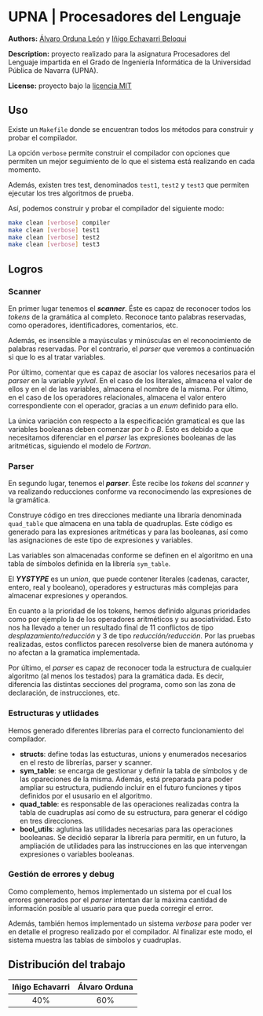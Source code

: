 # UPNA | Procesadores del Lenguaje

__Authors:__ [Álvaro Orduna León](https://github.com/AlvaroOrduna) y [Iñigo Echavarri Beloqui](https://github.com/iechavarri)

__Description:__ proyecto realizado para la asignatura Procesadores del Lenguaje impartida en el Grado de Ingeniería Informática de la Universidad Pública de Navarra (UPNA).

__License:__ proyecto bajo la [licencia MIT](LICENSE)

## Uso

Existe un `Makefile` donde se encuentran todos los métodos para construir y probar el compilador.

La opción `verbose` permite construir el compilador con opciones que permiten un mejor seguimiento de lo que el sistema está realizando en cada momento.

Además, existen tres test, denominados `test1`, `test2` y `test3` que permiten ejecutar los tres algoritmos de prueba.

Así, podemos construir y probar el compilador del siguiente modo:

```sh
make clean [verbose] compiler
make clean [verbose] test1
make clean [verbose] test2
make clean [verbose] test3
```

## Logros

### Scanner

En primer lugar tenemos el _**scanner**_. Éste es capaz de reconocer todos los _tokens_ de la gramática al completo. Reconoce tanto palabras reservadas, como operadores, identificadores, comentarios, etc.

Además, es insensible a mayúsculas y minúsculas en el reconocimiento de palabras reservadas. Por el contrario, el _parser_ que veremos a continuación si que lo es al tratar variables.

Por último, comentar que es capaz de asociar los valores necesarios para el _parser_ en la variable _yylval_. En el caso de los literales, almacena el valor de ellos y en el de las variables, almacena el nombre de la misma. Por último, en el caso de los operadores relacionales, almacena el valor entero correspondiente con el operador, gracias a un _enum_ definido para ello.

La única variación con respecto a la especificación gramatical es que las variables booleanas deben comenzar por _b_ o _B_. Esto es debido a que necesitamos diferenciar en el _parser_ las expresiones booleanas de las aritméticas, siguiendo el modelo de _Fortran_.

### Parser

En segundo lugar, tenemos el _**parser**_. Éste recibe los _tokens_ del _scanner_ y va realizando reducciones conforme va reconocimendo las expresiones de la gramática.

Construye código en tres direcciones mediante una libraría denominada `quad_table` que almacena en una tabla de quadruplas. Este código es generado para las expresiones aritméticas y para las booleanas, así como las asignaciones de este tipo de expresiones y variables.

Las variables son almacenadas conforme se definen en el algoritmo en una tabla de símbolos definida en la librería `sym_table`.

El _**YYSTYPE**_ es un _union_, que puede contener literales (cadenas, caracter, entero, real y booleano), operadores y estructuras más complejas para almacenar expresiones y operandos.

En cuanto a la prioridad de los tokens, hemos definido algunas prioridades como por ejemplo la de los operadores aritméticos y su asociatividad. Esto nos ha llevado a tener un resultado final de 11 conflictos de tipo _desplazamiento/reducción_ y 3 de tipo _reducción/reducción_. Por las pruebas realizadas, estos conflictos parecen resolverse bien de manera autónoma y no afectan a la gramatica implementada.

Por último, el _parser_ es capaz de reconocer toda la estructura de cualquier algoritmo (al menos los testados) para la gramática dada. Es decir, diferencia las distintas secciones del programa, como son las zona de declaración, de instrucciones, etc.

### Estructuras y utlidades

Hemos generado diferentes librerías para el correcto funcionamiento del compilador.

- **structs**: define todas las estucturas, unions y enumerados necesarios en el resto de librerías, parser y scanner.
- **sym_table**: se encarga de gestionar y definir la tabla de símbolos y de las opareciones de la misma. Además, está preparada para poder ampliar su estructura, pudiendo incluir en el futuro funciones y tipos definidos por el ususario en el algoritmo.
- **quad_table**: es responsable de las operaciones realizadas contra la tabla de cuadruplas así como de su estructura, para generar el código en tres direcciones.
- **bool_utils**: aglutina las utilidades necesarias para las operaciones booleanas. Se decidió separar la librería para permitir, en un futuro, la ampliación de utilidades para las instrucciones en las que intervengan expresiones o variables booleanas.

### Gestión de errores y debug

Como complemento, hemos implementado un sistema por el cual los errores generados por el _parser_ intentan dar la máxima cantidad de información posible al usuario para que pueda corregir el error.

Además, también hemos implementado un sistema _verbose_ para poder ver en detalle el progreso realizado por el compilador. Al finalizar este modo, el sistema muestra las tablas de símbolos y cuadruplas.

## Distribución del trabajo

| Iñigo Echavarri | Álvaro Orduna |
|:---------------:|:-------------:|
|       40%       |      60%      |
